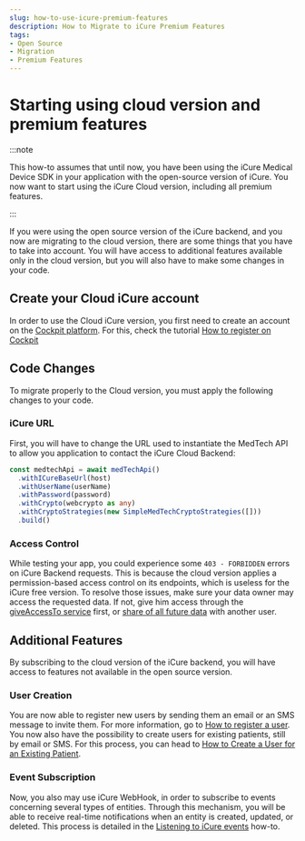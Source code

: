 ```yaml
---
slug: how-to-use-icure-premium-features
description: How to Migrate to iCure Premium Features
tags:
- Open Source
- Migration
- Premium Features
---
```


# Starting using cloud version and premium features

:::note

This how-to assumes that until now, you have been using the iCure Medical Device SDK in your application with the open-source
 version of iCure. You now want to start using the iCure Cloud version, including all premium features.

:::

If you were using the open source version of the iCure backend, and you now are migrating to the cloud version, there are
some things that you have to take into account. You will have access to additional features available only in the cloud version,
but you will also have to make some changes in your code.

## Create your Cloud iCure account

In order to use the Cloud iCure version, you first need to create an account on the 
 [Cockpit platform](https://cockpit.icure.cloud). For this, check the tutorial [How to register on Cockpit](/cockpit/how-to/how-to-create-your-account)

## Code Changes

To migrate properly to the Cloud version, you must apply the following changes to your code.

### iCure URL

First, you will have to change the URL used to instantiate the MedTech API to allow you application to contact the iCure
 Cloud Backend:

<!-- file://code-samples/how-to/migrate-to-premium/index.mts snippet:instantiate the api-->
```typescript
const medtechApi = await medTechApi()
  .withICureBaseUrl(host)
  .withUserName(userName)
  .withPassword(password)
  .withCrypto(webcrypto as any)
  .withCryptoStrategies(new SimpleMedTechCryptoStrategies([]))
  .build()
```

### Access Control

While testing your app, you could experience some `403 - FORBIDDEN` errors on iCure Backend requests.
 This is because the cloud version applies a permission-based access control on its endpoints, which is useless for the iCure free version.
To resolve those issues, make sure your data owner may access the requested data. 
 If not, give him access through the [giveAccessTo service](/sdks/how-to/how-to-share-data) first, 
or [share of all future data](/sdks/how-to/how-to-share-data-automatically) with another user.

## Additional Features

By subscribing to the cloud version of the iCure backend, you will have access to features not available in the open source
 version.

### User Creation

You are now able to register new users by sending them an email or an SMS message to invite them. For more information, 
 go to [How to register a user](/sdks/how-to/how-to-authenticate-a-user/how-to-authenticate-a-user).
You now also have the possibility to create users for existing patients, still by email or SMS. For this process, you can 
 head to [How to Create a User for an Existing Patient](/sdks/how-to/how-to-invite-existing-patient-as-a-user).

### Event Subscription

Now, you also may use iCure WebHook, in order to subscribe to events concerning several types of entities. 
 Through this mechanism, you will be able to receive real-time notifications when an entity is created, updated, or deleted.
This process is detailed in the [Listening to iCure events](/sdks/how-to/how-to-subscribe-to-icure-events) how-to.
